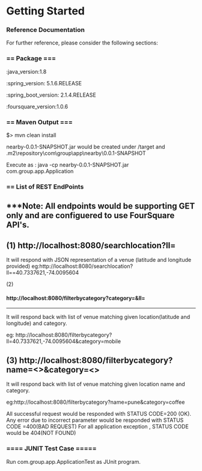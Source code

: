 # Getting Started

### Reference Documentation
For further reference, please consider the following sections:

### == Package === 

:java_version:1.8

:spring_version: 5.1.6.RELEASE

:spring_boot_version: 2.1.4.RELEASE

:foursquare_version:1.0.6

### == Maven Output ===

$> mvn clean install


nearby-0.0.1-SNAPSHOT.jar would be created under /target and <PATH>\.m2\repository\com\group\app\nearby\0.0.1-SNAPSHOT


Execute as : java -cp nearby-0.0.1-SNAPSHOT.jar com.group.app.Application


### == List of REST EndPoints

## ***Note: All endpoints would be supporting GET only and are configuered to use FourSquare API's.

(1)
http://localhost:8080/searchlocation?ll=<VALUE>
----

It will respond with JSON representation of a venue (latitude and longitude provided)
eg:http://localhost:8080/searchlocation?ll==40.7337621,-74.0095604


(2)
#### http://localhost:8080/filterbycategory?category=<VALUE>&ll=<VALUE>
----
It will respond back with list of venue matching given location(latitude and longitude) and category.

eg: http://localhost:8080/filterbycategory?ll=40.7337621,-74.0095604&category=mobile

(3)
http://localhost:8080/filterbycategory?name=<<LOCATION>>&category=<<VALUE>>
----
It will respond back with list of venue matching given location name and category.

eg:http://localhost:8080/filterbycategory?name=pune&category=coffee

All successful request would be responded with STATUS CODE=200 (OK). Any error due to incorrect parameter would be responded with STATUS CODE =400(BAD REQUEST)
For all application exception , STATUS CODE would be 404(NOT FOUND)  


### ==== JUNIT Test Case =====

Run com.group.app.ApplicationTest as JUnit program.